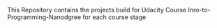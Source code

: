 This Repository contains the projects build for Udacity Course
Inro-to-Programming-Nanodgree for each course stage
